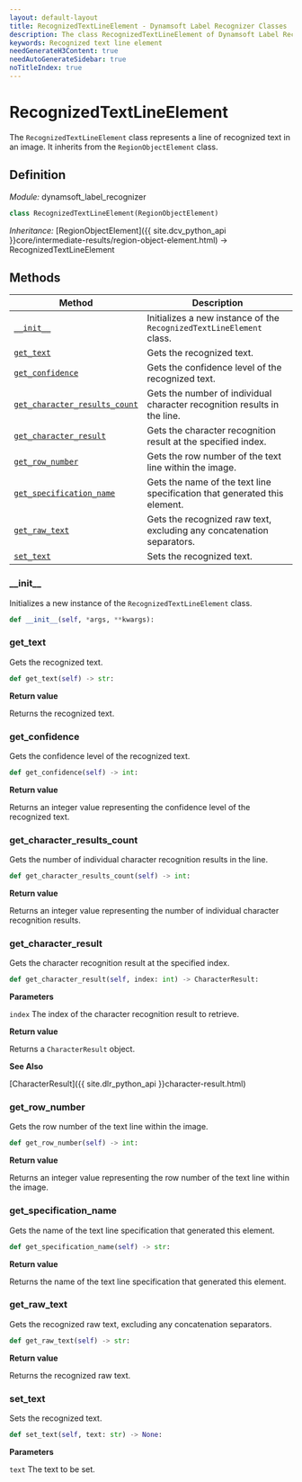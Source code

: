 ```yaml
---
layout: default-layout
title: RecognizedTextLineElement - Dynamsoft Label Recognizer Classes
description: The class RecognizedTextLineElement of Dynamsoft Label Recognizer represents a line of recognized text in an image.
keywords: Recognized text line element
needGenerateH3Content: true
needAutoGenerateSidebar: true
noTitleIndex: true
---
```


# RecognizedTextLineElement

The `RecognizedTextLineElement` class represents a line of recognized text in an image. It inherits from the `RegionObjectElement` class.

## Definition

*Module:* dynamsoft_label_recognizer

```python
class RecognizedTextLineElement(RegionObjectElement)
```

*Inheritance:* [RegionObjectElement]({{ site.dcv_python_api }}core/intermediate-results/region-object-element.html) -> RecognizedTextLineElement

## Methods

| Method               | Description |
|----------------------|-------------|
| [`__init__`](#__init__) | Initializes a new instance of the `RecognizedTextLineElement` class. |
| [`get_text`](#get_text) | Gets the recognized text. |
| [`get_confidence`](#get_confidence) | Gets the confidence level of the recognized text. |
| [`get_character_results_count`](#get_character_results_count) | Gets the number of individual character recognition results in the line. |
| [`get_character_result`](#get_character_result) | Gets the character recognition result at the specified index. |
| [`get_row_number`](#get_row_number) | Gets the row number of the text line within the image. |
| [`get_specification_name`](#get_specification_name) | Gets the name of the text line specification that generated this element. |
| [`get_raw_text`](#get_raw_text) | Gets the recognized raw text, excluding any concatenation separators. |
| [`set_text`](#set_text) | Sets the recognized text. |

### \_\_init\_\_

Initializes a new instance of the `RecognizedTextLineElement` class.

```python
def __init__(self, *args, **kwargs):
```

### get_text

Gets the recognized text.

```python
def get_text(self) -> str:
```

**Return value**

Returns the recognized text.

### get_confidence

Gets the confidence level of the recognized text.

```python
def get_confidence(self) -> int:
```

**Return value**

Returns an integer value representing the confidence level of the recognized text.

### get_character_results_count

Gets the number of individual character recognition results in the line.

```python
def get_character_results_count(self) -> int:
```

**Return value**

Returns an integer value representing the number of individual character recognition results.

### get_character_result

Gets the character recognition result at the specified index.

```python
def get_character_result(self, index: int) -> CharacterResult:
```

**Parameters**

`index` The index of the character recognition result to retrieve.

**Return value**

Returns a `CharacterResult` object.

**See Also**

[CharacterResult]({{ site.dlr_python_api }}character-result.html)

### get_row_number

Gets the row number of the text line within the image.

```python
def get_row_number(self) -> int:
```

**Return value**

Returns an integer value representing the row number of the text line within the image.

### get_specification_name

Gets the name of the text line specification that generated this element.

```python
def get_specification_name(self) -> str:
```

**Return value**

Returns the name of the text line specification that generated this element.

### get_raw_text

Gets the recognized raw text, excluding any concatenation separators.

```python
def get_raw_text(self) -> str:
```

**Return value**

Returns the recognized raw text.

### set_text

Sets the recognized text.

```python
def set_text(self, text: str) -> None:
```

**Parameters**

`text` The text to be set.

